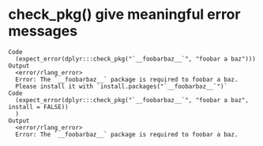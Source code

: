# check_pkg() give meaningful error messages

    Code
      (expect_error(dplyr:::check_pkg("`__foobarbaz__`", "foobar a baz")))
    Output
      <error/rlang_error>
      Error: The `__foobarbaz__` package is required to foobar a baz.
      Please install it with `install.packages("`__foobarbaz__`")`
    Code
      (expect_error(dplyr:::check_pkg("`__foobarbaz__`", "foobar a baz", install = FALSE))
      )
    Output
      <error/rlang_error>
      Error: The `__foobarbaz__` package is required to foobar a baz.

